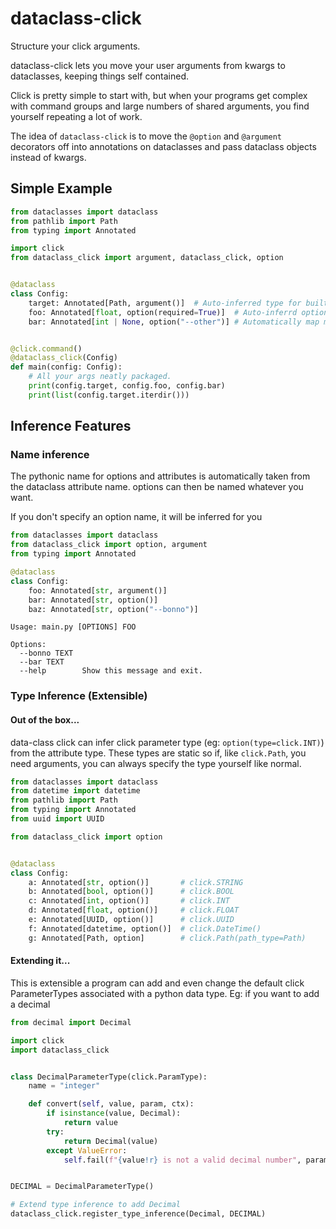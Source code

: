 # dataclass-click

Structure your click arguments.

dataclass-click lets you move your user arguments from kwargs to dataclasses, keeping things self contained.

Click is pretty simple to start with, but when your programs get complex with command groups and large numbers of shared
arguments, you find yourself repeating a lot of work.

The idea of `dataclass-click` is to move the `@option` and `@argument` decorators off into annotations on dataclasses 
and pass dataclass objects instead of kwargs.

## Simple Example

```python
from dataclasses import dataclass
from pathlib import Path
from typing import Annotated

import click
from dataclass_click import argument, dataclass_click, option


@dataclass
class Config:
    target: Annotated[Path, argument()]  # Auto-inferred type for built-in click types
    foo: Annotated[float, option(required=True)]  # Auto-inferrd option names
    bar: Annotated[int | None, option("--other")] # Automatically map mismatched names


@click.command()
@dataclass_click(Config)
def main(config: Config):
    # All your args neatly packaged.
    print(config.target, config.foo, config.bar)
    print(list(config.target.iterdir())) 
```

## Inference Features

### Name inference

The pythonic name for options and attributes is automatically taken from the dataclass attribute name.
options can then be named whatever you want.

If you don't specify an option name, it will be inferred for you

```python
from dataclasses import dataclass
from dataclass_click import option, argument
from typing import Annotated

@dataclass
class Config:
    foo: Annotated[str, argument()]
    bar: Annotated[str, option()]
    baz: Annotated[str, option("--bonno")]
```

```
Usage: main.py [OPTIONS] FOO

Options:
  --bonno TEXT
  --bar TEXT
  --help        Show this message and exit.
```

### Type Inference (Extensible)

#### Out of the box...

data-class click can infer click parameter type (eg: `option(type=click.INT)`) from the attribute type.
These types are static so if, like `click.Path`, you need arguments, you can always specify the type yourself like 
normal.

```python
from dataclasses import dataclass
from datetime import datetime
from pathlib import Path
from typing import Annotated
from uuid import UUID

from dataclass_click import option


@dataclass
class Config:
    a: Annotated[str, option()]       # click.STRING
    b: Annotated[bool, option()]      # click.BOOL
    c: Annotated[int, option()]       # click.INT
    d: Annotated[float, option()]     # click.FLOAT
    e: Annotated[UUID, option()]      # click.UUID
    f: Annotated[datetime, option()]  # click.DateTime()
    g: Annotated[Path, option]        # click.Path(path_type=Path)
```

#### Extending it...

This is extensible a program can add and even change the default click ParameterTypes associated with a python data 
type.  Eg: if you want to add a decimal

```python
from decimal import Decimal

import click
import dataclass_click


class DecimalParameterType(click.ParamType):
    name = "integer"

    def convert(self, value, param, ctx):
        if isinstance(value, Decimal):
            return value
        try:
            return Decimal(value)
        except ValueError:
            self.fail(f"{value!r} is not a valid decimal number", param, ctx)


DECIMAL = DecimalParameterType()

# Extend type inference to add Decimal
dataclass_click.register_type_inference(Decimal, DECIMAL)
```

